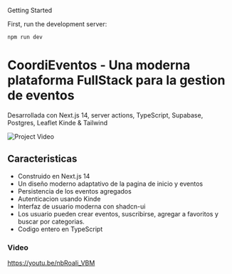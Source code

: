 Getting Started

First, run the development server:
```
npm run dev
```
# CoordiEventos - Una moderna plataforma FullStack para la gestion de eventos

Desarrollada con Next.js 14, server actions, TypeScript, Supabase, Postgres, Leaflet Kinde & Tailwind

![Project Video](https://)

## Caracteristicas

- Construido en Next.js 14
- Un diseño moderno adaptativo de la pagina de inicio y eventos
- Persistencia de los eventos agregados
- Autenticacion usando Kinde
- Interfaz de usuario moderna con shadcn-ui
- Los usuario pueden crear eventos, suscribirse, agregar a favoritos y buscar por categorias.
- Codigo entero en TypeScript

### Video
https://youtu.be/nbRoaIi_VBM
